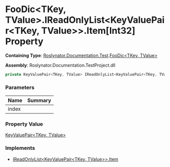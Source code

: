 # FooDic\<TKey, TValue>\.IReadOnlyList\<KeyValuePair\<TKey, TValue>>\.Item\[Int32\] Property

**Containing Type**: [Roslynator.Documentation.Test](../../README.md)\.[FooDic\<TKey, TValue>](../README.md)

**Assembly**: Roslynator\.Documentation\.TestProject\.dll

```csharp
private KeyValuePair<TKey, TValue> IReadOnlyList<KeyValuePair<TKey, TValue>>.Item[int index] { get; }
```

### Parameters

| Name | Summary |
| ---- | ------- |
| index | |

### Property Value

[KeyValuePair\<TKey, TValue>](https://docs.microsoft.com/en-us/dotnet/api/system.collections.generic.keyvaluepair-2)

### Implements

* [IReadOnlyList\<KeyValuePair\<TKey, TValue>>.Item](https://docs.microsoft.com/en-us/dotnet/api/system.collections.generic.ireadonlylist-1.item)
